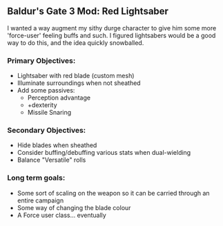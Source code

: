 ## Baldur's Gate 3 Mod: Red Lightsaber

I wanted a way augment my sithy durge character to give him some more 'force-user' feeling buffs and such. I figured lightsabers would be a good way to do this, and the idea quickly snowballed.

### Primary Objectives:
- Lightsaber with red blade (custom mesh)
- Illuminate surroundings when not sheathed
- Add some passives:
    - Perception advantage
    - +dexterity
    - Missile Snaring

### Secondary Objectives:
- Hide blades when sheathed
- Consider buffing/debuffing various stats when dual-wielding
- Balance "Versatile" rolls

### Long term goals:
- Some sort of scaling on the weapon so it can be carried through an entire campaign
- Some way of changing the blade colour
- A Force user class... eventually

